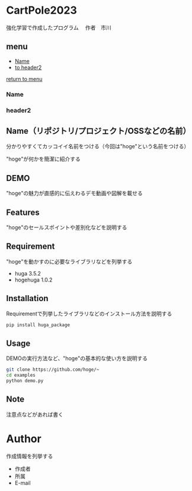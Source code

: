 # CartPole2023
強化学習で作成したプログラム 　作者　市川

## menu
* [Name](#Name)
* [to header2](#header2)

<!-- some long code -->

[return to menu](#menu)
### Name
### header2


## Name（リポジトリ/プロジェクト/OSSなどの名前）

分かりやすくてカッコイイ名前をつける（今回は"hoge"という名前をつける）

"hoge"が何かを簡潔に紹介する

## DEMO

"hoge"の魅力が直感的に伝えわるデモ動画や図解を載せる

## Features

"hoge"のセールスポイントや差別化などを説明する

## Requirement

"hoge"を動かすのに必要なライブラリなどを列挙する

* huga 3.5.2
* hogehuga 1.0.2

## Installation

Requirementで列挙したライブラリなどのインストール方法を説明する

```bash
pip install huga_package
```

## Usage

DEMOの実行方法など、"hoge"の基本的な使い方を説明する

```bash
git clone https://github.com/hoge/~
cd examples
python demo.py
```

## Note

注意点などがあれば書く

# Author

作成情報を列挙する

* 作成者
* 所属
* E-mail


